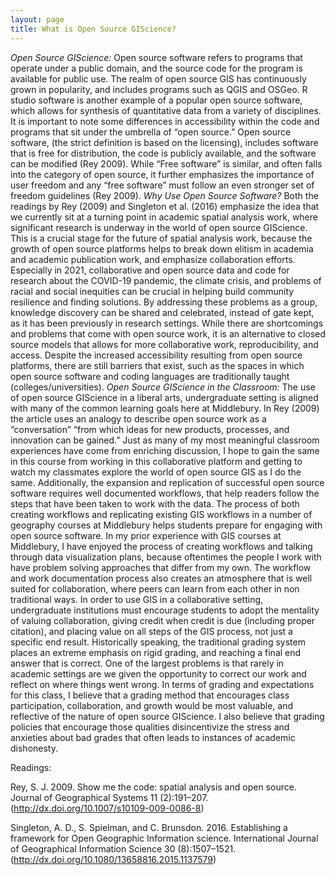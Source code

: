 ```yaml
---
layout: page
title: What is Open Source GIScience?
---
```


*Open Source GIScience:*
	Open source software refers to programs that operate under a public domain, and the source code for the program is available for public use. The realm of open source GIS has continuously grown in popularity, and includes programs such as QGIS and OSGeo. R studio software is another example of a popular open source software, which allows for synthesis of quantitative data from a variety of disciplines. It is important to note some differences in accessibility within the code and programs that sit under the umbrella of “open source.” Open source software, (the strict definition is based on the licensing), includes software that is free for distribution, the code is publicly available, and the software can be modified (Rey 2009). While  “Free software” is similar, and often falls into the category of open source, it further emphasizes the importance of user freedom and any “free software” must follow an even stronger set of freedom guidelines (Rey 2009).
*Why Use Open Source Software?*
	Both the readings by Rey (2009) and Singleton et al. (2016) emphasize the idea that we currently sit at a turning point in academic spatial analysis work, where significant research is underway in the world of open source GIScience. This is a crucial stage for the future of spatial analysis work, because the growth of open source platforms helps to break down elitism in academia and academic publication work, and emphasize collaboration efforts. Especially in 2021, collaborative and open source data and code for research about the COVID-19 pandemic, the climate crisis, and problems of racial and social inequities can be crucial in helping build community resilience and finding solutions. By addressing these problems as a group, knowledge discovery can be shared and celebrated, instead of gate kept, as it has been previously in research settings. While there are shortcomings and problems that come with open source work, it is an alternative to closed source models that allows for more collaborative work, reproducibility, and access. Despite the increased accessibility resulting from open source platforms, there are still barriers that exist, such as the spaces in which open source software and coding languages are traditionally taught (colleges/universities).
*Open Source GIScience in the Classroom:*
	The use of open source GIScience in a liberal arts, undergraduate setting is aligned with many of the common learning goals here at Middlebury. In Rey (2009) the article uses an analogy to describe open source work as a “conversation” “from which ideas for new products, processes, and innovation can be gained.” Just as many of my most meaningful classroom experiences have come from enriching discussion, I hope to gain the same in this course from working in this collaborative platform and getting to watch my classmates explore the world of open source GIS as I do the same.
Additionally, the expansion and replication of successful open source software requires well documented workflows, that help readers follow the steps that have been taken to work with the data. The process of both creating workflows and replicating existing GIS workflows in a number of geography courses at Middlebury helps students prepare for engaging with open source software. In my prior experience with GIS courses at Middlebury, I have enjoyed the process of creating workflows and talking through data visualization plans, because oftentimes the people I work with have problem solving approaches that differ from my own. The workflow and work documentation process also creates an atmosphere that is well suited for collaboration, where peers can learn from each other in non traditional ways. In order to use GIS in a collaborative setting, undergraduate institutions must encourage students to adopt the mentality of valuing collaboration, giving credit when credit is due (including proper citation), and placing value on all steps of the GIS process, not just a specific end result. Historically speaking, the traditional grading system places an extreme emphasis on rigid grading, and reaching a final end answer that is correct. One of the largest problems is that rarely in academic settings are we given the opportunity to correct our work and reflect on where things went wrong. In terms of grading and expectations for this class, I believe that a grading method that encourages class participation, collaboration, and growth would be most valuable, and reflective of the nature of open source GIScience. I also believe that grading policies that encourage those qualities disincentivize the stress and anxieties about bad grades that often leads to instances of academic dishonesty.

Readings:

Rey, S. J. 2009. Show me the code: spatial analysis and open source. Journal of Geographical Systems 11 (2):191–207. (http://dx.doi.org/10.1007/s10109-009-0086-8)

Singleton, A. D., S. Spielman, and C. Brunsdon. 2016. Establishing a framework for Open Geographic Information science. International Journal of Geographical Information Science 30 (8):1507–1521. (http://dx.doi.org/10.1080/13658816.2015.1137579)

